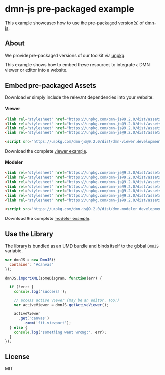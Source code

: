 # dmn-js pre-packaged example

This example showcases how to use the pre-packaged version(s) of [dmn-js](https://github.com/bpmn-io/dmn-js).


## About

We provide pre-packaged versions of our toolkit via [unpkg](https://unpkg.com/dmn-js/dist/).

This example shows how to embed these resources to integrate a DMN viewer or editor
into a website.


## Embed pre-packaged Assets

Download or simply include the relevant dependencies into your website:

#### Viewer

```html
<link rel="stylesheet" href="https://unpkg.com/dmn-js@9.2.0/dist/assets/dmn-js-drd.css">
<link rel="stylesheet" href="https://unpkg.com/dmn-js@9.2.0/dist/assets/dmn-js-decision-table.css">
<link rel="stylesheet" href="https://unpkg.com/dmn-js@9.2.0/dist/assets/dmn-js-literal-expression.css">
<link rel="stylesheet" href="https://unpkg.com/dmn-js@9.2.0/dist/assets/dmn-font/css/dmn.css">

<script src="https://unpkg.com/dmn-js@9.2.0/dist/dmn-viewer.development.js"></script>
```

Download the complete [viewer example](https://cdn.staticaly.com/gh/bpmn-io/dmn-js-examples/master/starter/viewer.html).

#### Modeler

```html
<link rel="stylesheet" href="https://unpkg.com/dmn-js@9.2.0/dist/assets/diagram-js.css">
<link rel="stylesheet" href="https://unpkg.com/dmn-js@9.2.0/dist/assets/dmn-js-shared.css">
<link rel="stylesheet" href="https://unpkg.com/dmn-js@9.2.0/dist/assets/dmn-js-drd.css">
<link rel="stylesheet" href="https://unpkg.com/dmn-js@9.2.0/dist/assets/dmn-js-decision-table.css">
<link rel="stylesheet" href="https://unpkg.com/dmn-js@9.2.0/dist/assets/dmn-js-decision-table-controls.css">
<link rel="stylesheet" href="https://unpkg.com/dmn-js@9.2.0/dist/assets/dmn-js-literal-expression.css">
<link rel="stylesheet" href="https://unpkg.com/dmn-js@9.2.0/dist/assets/dmn-font/css/dmn.css">

<script src="https://unpkg.com/dmn-js@9.2.0/dist/dmn-modeler.development.js"></script>
```

Download the complete [modeler example](https://cdn.staticaly.com/gh/bpmn-io/dmn-js-examples/master/starter/modeler.html).


## Use the Library

The library is bundled as an UMD bundle and binds itself to the global `DmnJS`
variable.

```javascript
var dmnJS = new DmnJS({
  container: '#canvas'
});

dmnJS.importXML(someDiagram, function(err) {

  if (!err) {
    console.log('success!');

    // access active viewer (may be an editor, too!)
    var activeViewer = dmnJS.getActiveViewer();

    activeViewer
      .get('canvas')
        .zoom('fit-viewport');
  } else {
    console.log('something went wrong:', err);
  }
});
```

## License

MIT
